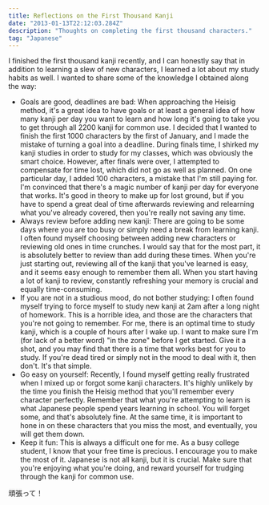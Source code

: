 ```yaml
---
title: Reflections on the First Thousand Kanji
date: "2013-01-13T22:12:03.284Z"
description: "Thoughts on completing the first thousand characters."
tag: "Japanese"
---
```


I finished the first thousand kanji recently, and I can honestly say that in addition to learning a slew of new characters, I learned a lot about my study habits as well. I wanted to share some of the knowledge I obtained along the way:

- Goals are good, deadlines are bad: When approaching the Heisig method, it's a great idea to have goals or at least a general idea of how many kanji per day you want to learn and how long it's going to take you to get through all 2200 kanji for common use. I decided that I wanted to finish the first 1000 characters by the first of January, and I made the mistake of turning a goal into a deadline. During finals time, I shirked my kanji studies in order to study for my classes, which was obviously the smart choice. However, after finals were over, I attempted to compensate for time lost, which did not go as well as planned. On one particular day, I added 100 characters, a mistake that I'm still paying for. I'm convinced that there's a magic number of kanji per day for everyone that works. It's good in theory to make up for lost ground, but if you have to spend a great deal of time afterwards reviewing and relearning what you've already covered, then you're really not saving any time.
- Always review before adding new kanji: There are going to be some days where you are too busy or simply need a break from learning kanji. I often found myself choosing between adding new characters or reviewing old ones in time crunches. I would say that for the most part, it is absolutely better to review than add during these times. When you're just starting out, reviewing all of the kanji that you've learned is easy, and it seems easy enough to remember them all. When you start having a lot of kanji to review, constantly refreshing your memory is crucial and equally time-consuming.
- If you are not in a studious mood, do not bother studying: I often found myself trying to force myself to study new kanji at 2am after a long night of homework. This is a horrible idea, and those are the characters that you're not going to remember. For me, there is an optimal time to study kanji, which is a couple of hours after I wake up. I want to make sure I'm (for lack of a better word) "in the zone" before I get started. Give it a shot, and you may find that there is a time that works best for you to study. If you're dead tired or simply not in the mood to deal with it, then don't. It's that simple.
- Go easy on yourself: Recently, I found myself getting really frustrated when I mixed up or forgot some kanji characters. It's highly unlikely by the time you finish the Heisig method that you'll remember every character perfectly. Remember that what you're attempting to learn is what Japanese people spend years learning in school. You will forget some, and that's absolutely fine. At the same time, it is important to hone in on these characters that you miss the most, and eventually, you will get them down.
- Keep it fun: This is always a difficult one for me. As a busy college student, I know that your free time is precious. I encourage you to make the most of it. Japanese is not all kanji, but it is crucial. Make sure that you're enjoying what you're doing, and reward yourself for trudging through the kanji for common use.

頑張って！
